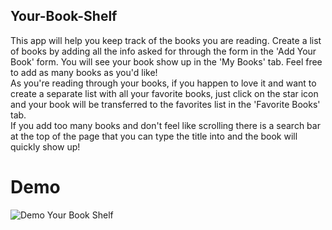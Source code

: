## Your-Book-Shelf

This app will help you keep track of the books you are reading. Create a list of books by adding all the info asked for through the form in the 'Add Your Book' form. You will see your book show up in the 'My Books' tab. Feel free to add as many books as you'd like!
<br>
As you're reading through your books, if you happen to love it and want to create a separate list with all your favorite books, just click on the star icon and your book will be transferred to the favorites list in the 'Favorite Books' tab.
<br>
If you add too many books and don't feel like scrolling there is a search bar at the top of the page that you can type the title into and the book will quickly show up!

# Demo

![Demo Your Book Shelf](https://media.giphy.com/media/v1.Y2lkPTc5MGI3NjExMjNjaG9laTR2M2syMGtmeTF5b2RpcTkzaHR2Y3BqZzhnMm9hdGhzMSZlcD12MV9pbnRlcm5hbF9naWZfYnlfaWQmY3Q9Zw/V98Wi1FYxXj4eURhxJ/giphy.gif)
